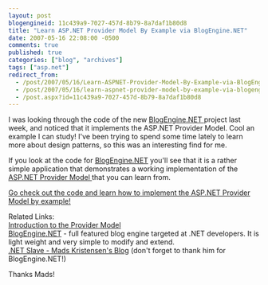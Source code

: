 ```yaml
---
layout: post
blogengineid: 11c439a9-7027-457d-8b79-8a7daf1b80d8
title: "Learn ASP.NET Provider Model By Example via BlogEngine.NET"
date: 2007-05-16 22:08:00 -0500
comments: true
published: true
categories: ["blog", "archives"]
tags: ["asp.net"]
redirect_from: 
  - /post/2007/05/16/Learn-ASPNET-Provider-Model-By-Example-via-BlogEngineNET
  - /post/2007/05/16/learn-aspnet-provider-model-by-example-via-blogenginenet
  - /post.aspx?id=11c439a9-7027-457d-8b79-8a7daf1b80d8
---
```

<!-- more -->
<p>I was looking through the code of the new <a href="http://codeplex.com/blogengine">BlogEngine.NET </a>project last week, and noticed that it implements the ASP.NET Provider Model. Cool an example I can study! I've been trying to spend some time lately to learn more about design patterns, so this was an interesting find for me.</p>
<p>If you look at the code for <a href="http://codeplex.com/blogengine">BlogEngine.NET</a> you'll see that it is a rather simple application that demonstrates a working implementation of the <a href="http://msdn2.microsoft.com/en-us/library/aa479030.aspx">ASP.NET Provider Model </a>that you can learn from.</p>
<p><a href="http://www.codeplex.com/blogengine/SourceControl/ListDownloadableCommits.aspx">Go check out the code and learn&nbsp;how to implement the ASP.NET Provider Model&nbsp;by example!</a></p>
<p>Related Links:<br /> <a href="http://msdn2.microsoft.com/en-us/library/aa479030.aspx">Introduction to the Provider Model</a><br /> <a href="http://www.codeplex.com/blogengine">BlogEngine.NET</a>&nbsp;- full featured blog engine targeted at .NET developers. It is light weight and very simple to modify and extend.<br /> <a href="http://blog.madskristensen.dk">.NET Slave - Mads Kristensen's Blog</a> (don't forget to thank him for BlogEngine.NET!)</p>
<p>Thanks Mads!</p>
